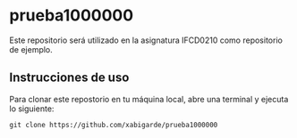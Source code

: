 # prueba1000000

Este repositorio será utilizado en la asignatura IFCD0210 como repositorio de ejemplo.

## Instrucciones de uso

Para clonar este repostorio en tu máquina local, abre una terminal y ejecuta lo siguiente:

`
git clone https://github.com/xabigarde/prueba1000000
`